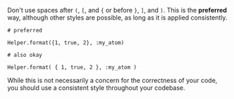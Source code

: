 Don't use spaces after `(`, `[`, and `{` or before `}`, `]`, and `)`. This is
the **preferred** way, although other styles are possible, as long as it is
applied consistently.

    # preferred

    Helper.format({1, true, 2}, :my_atom)

    # also okay

    Helper.format( { 1, true, 2 }, :my_atom )

While this is not necessarily a concern for the correctness of your code,
you should use a consistent style throughout your codebase.
